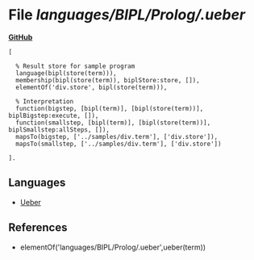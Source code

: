 # File _languages/BIPL/Prolog/.ueber_
**[GitHub](https://github.com/softlang/yas/blob/master/languages/BIPL/Prolog/.ueber)**
```
[

  % Result store for sample program
  language(bipl(store(term))),
  membership(bipl(store(term)), biplStore:store, []),
  elementOf('div.store', bipl(store(term))),

  % Interpretation
  function(bigstep, [bipl(term)], [bipl(store(term))], biplBigstep:execute, []),
  function(smallstep, [bipl(term)], [bipl(store(term))], biplSmallstep:allSteps, []),
  mapsTo(bigstep, ['../samples/div.term'], ['div.store']),
  mapsTo(smallstep, ['../samples/div.term'], ['div.store'])

].
```

## Languages
* [Ueber](../languages/Ueber.md)

## References
* elementOf('languages/BIPL/Prolog/.ueber',ueber(term))
